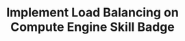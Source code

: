 ---
layout: post
title: Implement Load Balancing on Compute Engine Skill Badge
category: badges
tags: GCP skill
iframe: <div data-iframe-width="200" data-iframe-height="270" data-share-badge-id="6801e7b3-acc5-4b6e-92fb-05304ed87778" data-share-badge-host="https://www.credly.com"></div>
---